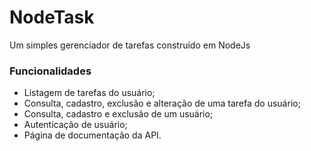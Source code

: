 # NodeTask
Um simples gerenciador de tarefas construído em NodeJs

### Funcionalidades
- Listagem	de	tarefas	do	usuário;
- Consulta,	cadastro,	exclusão e alteração	de	uma tarefa do usuário;
- Consulta,	cadastro e	exclusão de um	usuário;
- Autenticação de	usuário;
- Página de documentação da API.
